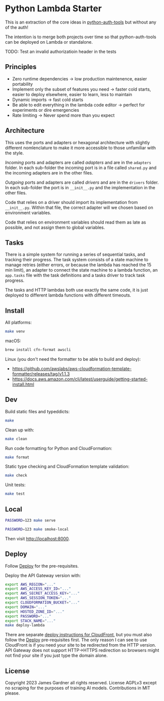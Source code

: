 # Python Lambda Starter

This is an extraction of the core ideas in [python-auth-tools](https://github.com/thejimmyg/python-auth-tools) but without any of the auth!

The intention is to merge both projects over time so that python-auth-tools can be deployed on Lambda or standalone.

TODO: Test an invalid authorizatioin header in the tests

## Principles

* Zero runtime dependencies -> low production maintenence, easier portability
* Implement only the subset of features you need -> faster cold starts, easier to deploy elsewhere, easier to learn, less to maintain
* Dynamic imports -> fast cold starts
* Be able to edit everything in the lambda code editor -> perfect for experiments or dire emergencies
* Rate limiting -> Never spend more than you expect

## Architecture

This uses the ports and adapters or hexagonal architecture with slightly
different nomlenclature to make it more accessible to those unfamiliar with the
style.

*Incoming* ports and adapters are called *adapters* and are in the `adapters`
folder. In each sub-folder the incoming port is in a file called `shared.py`
and the incoming adapters are in the other files.

*Outgoing* ports and adapters are called *drivers* and are in the `drivers`
folder. In each sub-folder the port is in `__init__.py` and the implementation in the other files.

Code that relies on a driver should import its implementation from `__init__.py`.
Within that file, the correct adapter will we chosen based on environment
variables.

Code that relies on environment variables should read them as late as possible,
and not assign them to global variables.


## Tasks

There is a simple system for running a series of sequential tasks, and tracking
their progress. The task system consists of a state machine to manage retries
(either errors, or because the lambda has reached the 15 min limit), an adapter
to connect the state machine to a lambda function, an `app.tasks` file with the
task definitions and a tasks driver to track task progress.

The tasks and HTTP lambdas both use exactly the same code, it is just deployed
to different lambda functions with different timeouts.


## Install

All platforms:

```sh
make venv
```

macOS:

```sh
brew install cfn-format awscli
```

Linux (you don't need the formatter to be able to build and deploy):

* https://github.com/awslabs/aws-cloudformation-template-formatter/releases/tag/v1.1.3
* https://docs.aws.amazon.com/cli/latest/userguide/getting-started-install.html


## Dev

Build static files and typeddicts:

```sh
make
```

Clean up with:

```sh
make clean
```

Run code formatting for Python and CloudFormation:

```sh
make format
```

Static type checking and CloudFormation template validation:

```sh
make check
```

Unit tests:

```sh
make test
```


## Local

```sh
PASSWORD=123 make serve
```

```sh
PASSWORD=123 make smoke-local
```

Then visit [http://localhost:8000](http://localhost:8000).

## Deploy

Follow [Deploy](serve/adapter/lambda_function/README.md) for the pre-requisites.

Deploy the API Gateway version with:

```sh
export AWS_REGION="..."
export AWS_ACCESS_KEY_ID="..."
export AWS_SECRET_ACCESS_KEY="..."
export AWS_SESSION_TOKEN="..."
export CLOUDFORMATION_BUCKET="..."
export DOMAIN="..."
export HOSTED_ZONE_ID="..."
export PASSWORD="..."
export STACK_NAME="..."
make deploy-lambda
```

There are separate [deploy instructions for
CloudFront](serve/adapter/lambda_function/cloudfront/README.md), but you must
also follow the [Deploy](serve/adapter/lambda_function/README.md)
pre-requisites first. The only reason I can see to use CloudFront is if you
need your site to be redirected from the HTTP version. API Gateway does not
support HTTP->HTTPS redirection so browsers might not find your site if you
just type the domain alone.


## License

Copyright 2023 James Gardner all rights reserved. License AGPLv3 except no scraping for the purposes of training AI models. Contributions in MIT please.
